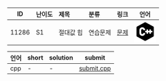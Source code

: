 | ID | 난이도 | 제목 | 분류 | 링크 | 언어 |
| -- | ---- | :-- | :-- | --- | --- |
| 11286 | S1 | 절대값 힙 | 연습문제 | [문제](https://www.acmicpc.net/problem/11286) | [![cpp](/assets/cpp.svg)](/solutions/%5BS1%5D11286%20절대값%20힙/submit.cpp)  |

| 언어 | short | solution | submit |
| --- | ----- | -------- | ------ |
| cpp | - | - | [submit.cpp](submit.cpp) |
